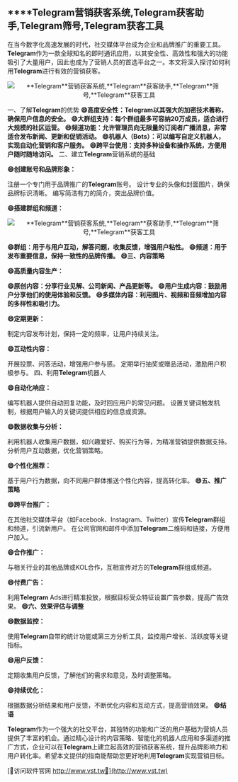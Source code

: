 ## ****Telegram**营销获客系统,**Telegram**获客助手,**Telegram**筛号,**Telegram**获客工具**

在当今数字化高速发展的时代，社交媒体平台成为企业和品牌推广的重要工具。**Telegram**作为一款全球知名的即时通讯应用，以其安全性、高效性和强大的功能吸引了大量用户，因此也成为了营销人员的首选平台之一。本文将深入探讨如何利用**Telegram**进行有效的营销获客。

 <center><img src="https://vst.tw/MP4/tuiguang/png/2.png" alt="**Telegram**营销获客系统,**Telegram**获客助手,**Telegram**筛号,**Telegram**获客工具"></center>

一、了解**Telegram**的优势
**😄高度安全性：**Telegram**以其强大的加密技术著称，确保用户信息的安全。**
**😄大群组支持：每个群组最多可容纳20万成员，适合进行大规模的社区运营。**
**😄频道功能：允许管理员向无限量的订阅者广播消息，非常适合发布新闻、更新和促销活动。**
**😄机器人（Bots）：可以编写自定义机器人，实现自动化营销和客户服务。**
**😄跨平台使用：支持多种设备和操作系统，方便用户随时随地访问。**
二、建立**Telegram**营销系统的基础

**😄创建账号和品牌形象：**

注册一个专门用于品牌推广的**Telegram**账号。
设计专业的头像和封面图片，确保品牌标识清晰。
编写简洁有力的简介，突出品牌价值。

**😄搭建群组和频道：**

 <center><img src="https://vst.tw/MP4/tuiguang/png/1.png" alt="**Telegram**营销获客系统,**Telegram**获客助手,**Telegram**筛号,**Telegram**获客工具"></center>

**😄群组：用于与用户互动，解答问题，收集反馈，增强用户粘性。**
**😄频道：用于发布重要信息，保持一致性的品牌传播。**
**😄三、内容策略**

**😄高质量内容生产：**

**😄原创内容：分享行业见解、公司新闻、产品更新等。**
**😄用户生成内容：鼓励用户分享他们的使用体验和反馈。**
**😄多媒体内容：利用图片、视频和音频增加内容的多样性和吸引力。**

**😄定期更新：**

制定内容发布计划，保持一定的频率，让用户持续关注。

**😄互动性内容：**

开展投票、问答活动，增强用户参与感。
定期举行抽奖或赠品活动，激励用户积极参与。
四、利用**Telegram**机器人

**😄自动化响应：**

编写机器人提供自动回复功能，及时回应用户的常见问题。
设置关键词触发机制，根据用户输入的关键词提供相应的信息或资源。

**😄数据收集与分析：**

利用机器人收集用户数据，如兴趣爱好、购买行为等，为精准营销提供数据支持。
分析用户互动数据，优化营销策略。

**😄个性化推荐：**

基于用户行为数据，向不同用户群体推送个性化内容，提高转化率。
**😄五、推广策略**

**😄跨平台推广：**

在其他社交媒体平台（如Facebook、Instagram、Twitter）宣传**Telegram**群组和频道，引流新用户。
在公司官网和邮件中添加**Telegram**二维码和链接，方便用户加入。

**😄合作推广：**

与相关行业的其他品牌或KOL合作，互相宣传对方的**Telegram**群组或频道。

**😄付费广告：**

利用**Telegram** Ads进行精准投放，根据目标受众特征设置广告参数，提高广告效果。
**😄六、效果评估与调整**

**😄数据监控：**

使用**Telegram**自带的统计功能或第三方分析工具，监控用户增长、活跃度等关键指标。

**😄用户反馈：**

定期收集用户反馈，了解他们的需求和意见，及时调整策略。

**😄持续优化：**

根据数据分析结果和用户反馈，不断优化内容和互动方式，提高营销效果。
**😄结语**

**Telegram**作为一个强大的社交平台，其独特的功能和广泛的用户基础为营销人员提供了丰富的机会。通过精心设计的内容策略、智能化的机器人应用和多渠道的推广方式，企业可以在**Telegram**上建立起高效的营销获客系统，提升品牌影响力和用户转化率。希望本文提供的指南能帮助您更好地利用**Telegram**实现营销目标。


[👻访问软件官网 http://www.vst.tw👻](http://www.vst.tw)
